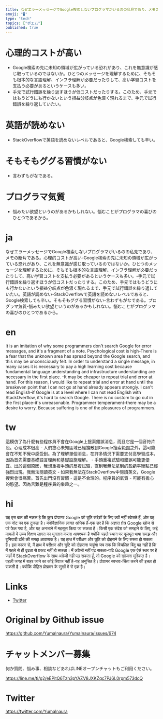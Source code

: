 ```yaml
---
title: なぜエラーメッセージでGoogle検索しないプログラマがいるのの私見であり、メモの断片である。
emoji: "🖥"
type: "tech"
topics: ["ポエム"]
published: true
---
```



# 心理的コストが高い

- Google検索の先に未知の領域が広がっている恐れがあり、これを無意識が感じ取っているのではないか。ひとつのメッセージを理解するために、そもそも根本的な言語理解、インフラ理解が必要だったりして、高い学習コストを支払う必要があるというケースも多い。
- 手元で試行錯誤を繰り返すほうが低コストだったりする。このため、手元ではもうどうにも行かないという損益分岐点が色濃く現れるまで、手元で試行錯誤を繰り返していたい。

# 英語が読めない

- StackOverflowで英語を読めないレベルであると、Google検索しても辛い。

# そもそもググる習慣がない

- 言わずもがなである。

# プログラマ気質

- 悩みたい欲望というのがあるかもしれない。悩むことがプログラマの喜びのひとつであるから。


# ja

なぜエラーメッセージでGoogle検索しないプログラマがいるのの私見であり、メモの断片である。心理的コストが高い-Google検索の先に未知の領域が広がっている恐れがあり、これを無意識が感じ取っているのではないか。ひとつのメッセージを理解するために、そもそも根本的な言語理解、インフラ理解が必要だったりして、高い学習コストを支払う必要があるというケースも多い。-手元で試行錯誤を繰り返すほうが低コストだったりする。このため、手元ではもうどうにも行かないという損益分岐点が色濃く現れるまで、手元で試行錯誤を繰り返していたい。英語が読めない-StackOverflowで英語を読めないレベルであると、Google検索しても辛い。そもそもググる習慣がない-言わずもがなである。プログラマ気質-悩みたい欲望というのがあるかもしれない。悩むことがプログラマの喜びのひとつであるから。


# en

It is an imitation of why some programmers don't search Google for error messages, and it's a fragment of a note. Psychological cost is high-There is a fear that the unknown area has spread beyond the Google search, and this may be unconsciously felt. In order to understand a single message, in many cases it is necessary to pay a high learning cost because fundamental language understanding and infrastructure understanding are necessary in the first place. -It may be cheaper to repeat trial and error at hand. For this reason, I would like to repeat trial and error at hand until the breakeven point that I can not go at hand already appears strongly. I can't read English-if Google is at a level where I can not read English with StackOverflow, it's hard to search Google. There is no custom to go out in the first place-it's unreasonable. Programmer temperament-there may be a desire to worry. Because suffering is one of the pleasures of programmers.

# tw

這模仿了為什麼有些程序員不會在Google上搜索錯誤消息，而且它是一個音符片段。心理成本很高 - 人們擔心未知區域已經擴散到Google搜索範圍之外，這可能會在不知不覺中感受到。為了理解單個消息，在許多情況下需要支付高學習成本，因為首先需要基礎語言理解和基礎設施理解。 - 手頭重複試驗和錯誤可能更便宜。出於這個原因，我想重複手頭的反複試驗，直到我無法拿到的盈虧平衡點已經強烈出現。我無法閱讀英文 - 如果我無法在StackOverflow中閱讀英文，Google搜索會很痛苦。首先出門沒有習慣 - 這是不合理的。程序員的氣質 - 可能有擔心的慾望。因為苦難是程序員的樂趣之一。

# hi

यह इस बात की नकल है कि कुछ प्रोग्रामर Google को त्रुटि संदेशों के लिए क्यों नहीं खोजते हैं, और यह एक नोट का एक टुकड़ा है। मनोवैज्ञानिक लागत अधिक है-एक डर है कि अज्ञात क्षेत्र Google खोज से परे फैल गया है, और यह अनजाने में महसूस किया जा सकता है। किसी एक संदेश को समझने के लिए, कई मामलों में उच्च शिक्षण लागत का भुगतान करना आवश्यक है क्योंकि पहले स्थान पर मूलभूत भाषा समझ और बुनियादी ढाँचे की समझ आवश्यक है। यह हाथ में परीक्षण और त्रुटि को दोहराने के लिए सस्ता हो सकता है। इस कारण से, मैं हाथ में परीक्षण और त्रुटि को दोहराना चाहूंगा जब तक कि विचलित बिंदु यह नहीं है कि मैं पहले से ही दृढ़ता से प्रकट नहीं हो सकता। मैं अंग्रेजी नहीं पढ़ सकता-यदि Google एक ऐसे स्तर पर है जहाँ मैं StackOverflow के साथ अंग्रेजी नहीं पढ़ सकता हूँ, तो Google को खोजना मुश्किल है। पहली जगह में बाहर जाने का कोई रिवाज नहीं है-यह अनुचित है। प्रोग्रामर स्वभाव-चिंता करने की इच्छा हो सकती है। क्योंकि पीड़ित प्रोग्रामर के सुखों में से एक है।

# Links

- [Twitter](https://twitter.com/YumaInaura/status/1111388414589304834)


# Original by Github issue

https://github.com/YumaInaura/YumaInaura/issues/974








<!-- Update From Qiita API -->

# チャットメンバー募集


何か質問、悩み事、相談などあればLINEオープンチャットもご利用ください。

https://line.me/ti/g2/eEPltQ6Tzh3pYAZV8JXKZqc7PJ6L0rpm573dcQ





# Twitter


https://twitter.com/YumaInaura


<!-- Update From Qiita API -->


